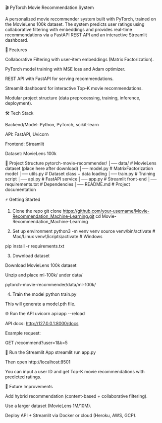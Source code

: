 🎬 PyTorch Movie Recommendation System

A personalized movie recommender system built with PyTorch, trained on the MovieLens 100k dataset.
The system predicts user ratings using collaborative filtering with embeddings and provides real-time recommendations via a FastAPI REST API and an interactive Streamlit dashboard.


🚀 Features

Collaborative Filtering with user–item embeddings (Matrix Factorization).

PyTorch model training with MSE loss and Adam optimizer.

REST API with FastAPI for serving recommendations.

Streamlit dashboard for interactive Top-K movie recommendations.

Modular project structure (data preprocessing, training, inference, deployment).


🛠️ Tech Stack

Backend/Model: Python, PyTorch, scikit-learn

API: FastAPI, Uvicorn

Frontend: Streamlit

Dataset: MovieLens 100k

📂 Project Structure
pytorch-movie-recommender/
│── data/                  # MovieLens dataset (place here after download)
│── model.py               # MatrixFactorization model
│── utils.py               # Dataset class + data loading
│── train.py               # Training script
│── api.py                 # FastAPI service
│── app.py                 # Streamlit front-end
│── requirements.txt       # Dependencies
│── README.md              # Project documentation

⚡ Getting Started
1. Clone the repo
git clone https://github.com/your-username/Movie-Recommendation_Machine-Learning.git
cd Movie-Recommendation_Machine-Learning

2. Set up environment
python3 -m venv venv
source venv/bin/activate   # Mac/Linux
venv\Scripts\activate      # Windows

pip install -r requirements.txt

3. Download dataset

Download MovieLens 100k dataset

Unzip and place ml-100k/ under data/

pytorch-movie-recommender/data/ml-100k/

4. Train the model
python train.py


This will generate a model.pth file.

🌐 Run the API
uvicorn api:app --reload


API docs: http://127.0.0.1:8000/docs

Example request:

GET /recommend?user=1&k=5

🎨 Run the Streamlit App
streamlit run app.py


Then open http://localhost:8501

You can input a user ID and get Top-K movie recommendations with predicted ratings.



📌 Future Improvements

Add hybrid recommendation (content-based + collaborative filtering).

Use a larger dataset (MovieLens 1M/10M).

Deploy API + Streamlit via Docker or cloud (Heroku, AWS, GCP).
